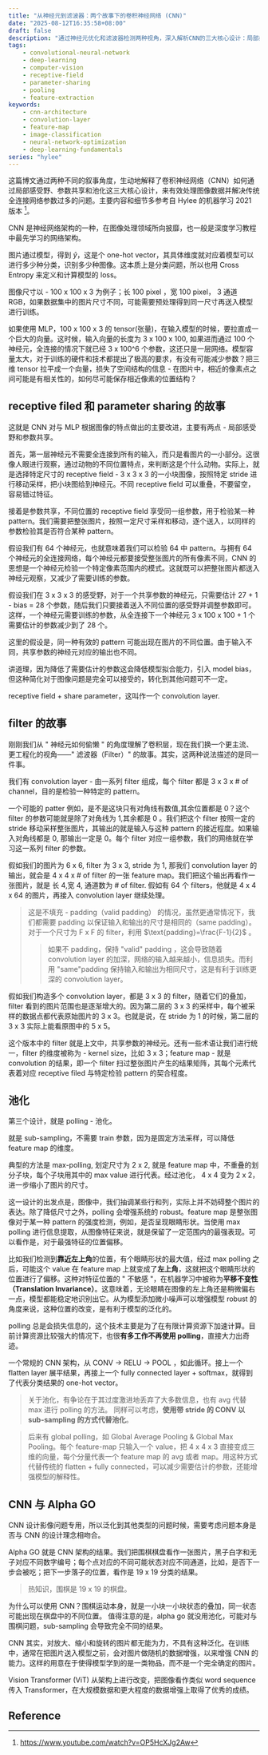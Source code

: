 ```yaml
---
title: "从神经元到滤波器：两个故事下的卷积神经网络 (CNN)"
date: "2025-08-12T16:35:58+08:00"
draft: false
description: "通过神经元优化和滤波器检测两种视角，深入解析CNN的三大核心设计：局部感受野、参数共享和池化，理解其在图像处理中的优势与应用"
tags:
    - convolutional-neural-network
    - deep-learning
    - computer-vision
    - receptive-field
    - parameter-sharing
    - pooling
    - feature-extraction
keywords:
    - cnn-architecture
    - convolution-layer
    - feature-map
    - image-classification
    - neural-network-optimization
    - deep-learning-fundamentals
series: "hylee"
---
```


这篇博文通过两种不同的叙事角度，生动地解释了卷积神经网络（CNN）如何通过局部感受野、参数共享和池化这三大核心设计，来有效处理图像数据并解决传统全连接网络参数过多的问题。主要内容和细节多参考自 Hylee 的机器学习 2021 版本 [^1]。

CNN 是神经网络架构的一种，在图像处理领域所向披靡，也一般是深度学习教程中最先学习的网络架构。

图片通过模型，得到 $\hat{y}$，这是个 one-hot vector，其具体维度就对应着模型可以进行多少种分类，识别多少种图像。这本质上是分类问题，所以也用 Cross Entropy 来定义和计算模型的 loss。

图像尺寸以 - 100 x 100 x 3 为例子；长 100 pixel ，宽 100 pixel， 3 通道 RGB，如果数据集中的图片尺寸不同，可能需要预处理得到同一尺寸再送入模型进行训练。

如果使用 MLP，100 x 100 x 3 的 tensor(张量)，在输入模型的时候，要拉直成一个巨大的向量。这时候，输入向量的长度为 3 x 100 x 100, 如果进而通过 100 个神经元，全连接的情况下就已经 3 x 100^6 个参数，这还只是一层网络。模型容量太大，对于训练的硬件和技术都提出了极高的要求，有没有可能减少参数？把三维 tensor 拉平成一个向量，损失了空间结构的信息 - 在图片中，相近的像素点之间可能是有相关性的，如何尽可能保存相近像素的位置结构？

## receptive filed 和 parameter sharing 的故事

这就是 CNN 对与 MLP 根据图像的特点做出的主要改进，主要有两点 - 局部感受野和参数共享。

首先，第一层神经元不需要全连接到所有的输入，而只是看图片的一小部分。这很像人眼进行观察，通过动物的不同位置特点，来判断这是个什么动物。实际上，就是选择特定尺寸的 receptive field - 3 x 3 x 3 的一小块图像，按照特定 stride 进行移动采样，把小块图给到神经元。不同 receptive field 可以重叠，不要留空，容易错过特征。

接着是参数共享，不同位置的 receptive field 享受同一组参数，用于检验某一种 pattern。我们需要把整张图片，按照一定尺寸采样和移动，逐个送入，以同样的参数检验其是否符合某种 pattern。

假设我们有 64 个神经元，也就意味着我们可以检验 64 中 pattern。与拥有 64 个神经元的全连接网络，每个神经元都要接受整张图片的所有像素不同，CNN 的思想是一个神经元检验一个特定像素范围内的模式。这就既可以把整张图片都送入神经元观察，又减少了需要训练的参数。

假设我们在 3 x 3 x 3 的感受野，对于一个共享参数的神经元，只需要估计 27 + 1 - bias = 28 个参数，随后我们只要接着送入不同位置的感受野并调整参数即可。这样，一个神经元需要训练的参数，从全连接下一个神经元 3 x 100 x 100 + 1 个需要估计的参数减少到了 28 个。

这里的假设是，同一种有效的 pattern 可能出现在图片的不同位置。由于输入不同，共享参数的神经元对应的输出也不同。

讲道理，因为降低了需要估计的参数这会降低模型拟合能力，引入 model bias，但这种简化对于图像问题是完全可以接受的，转化到其他问题可不一定。

receptive field + share parameter，这叫作一个 convolution layer.

## filter 的故事

刚刚我们从 " 神经元如何偷懒 " 的角度理解了卷积层，现在我们换一个更主流、更工程化的视角——" 滤波器（Filter）" 的故事。其实，这两种说法描述的是同一件事。

我们有 convolution layer - 由一系列 filter 组成，每个 filter 都是 3 x 3 x # of channel，目的是检验一种特定的 pattern。

一个可能的 patter 例如，是不是这块只有对角线有数值,其余位置都是 0？这个 filter 的参数可能就是除了对角线为 1,其余都是 0 。我们把这个 filter 按照一定的 stride 移动采样整张图片，其输出的就是输入与这种 pattern 的接近程度。如果输入对角线都是 0, 那输出一定是 0。每个 filter 对应一组参数，我们的网络就在学习这一系列 filter 的参数。

假如我们的图片为 6 x 6, filter 为 3 x 3, stride 为 1, 那我们 convolution layer 的输出，就会是 4 x 4 x # of filter 的一张 feature map。我们把这个输出再看作一张图片，就是 长 4,宽 4, 通道数为 # of filter. 假如有 64 个 filters，他就是 4 x 4 x 64 的图片，再接入 convolution layer 继续处理。

> 这是不填充 - padding（valid padding） 的情况，虽然更通常情况下，我们都需要 padding 以保证输入和输出的尺寸是相同的（same padding）。对于一个尺寸为 F x F 的 filter，利用 $\text{padding}=\frac{F-1}{2}$ 。
>
> > 如果不 padding，保持 "valid" padding ，这会导致随着 convolution layer 的加深，网络的输入越来越小，信息损失。而利用 "same"padding 保持输入和输出为相同尺寸，这是有利于训练更深的 convolution layer。

假如我们构造多个 convolution layer，都是 3 x 3 的 filter，随着它们的叠加，filter 看到的图片范围也是逐渐增大的。因为第二层的 3 x 3 的采样中，每个被采样的数据点都代表原始图片的 3 x 3。也就是说，在 stride 为 1 的时候，第二层的 3 x 3 实际上能看原图中的 5 x 5。

这个版本中的 filter 就是上文中，共享参数的神经元。还有一些术语让我们进行统一，filter 的维度被称为 - kernel size，比如 3 x 3；feature map - 就是 convolution 的结果，即一个 filter 扫过整张图片产生的结果矩阵，其每个元素代表着对应 receptive filed 与特定检验 pattern 的契合程度。

## 池化

第三个设计，就是 polling - 池化。

就是 sub-sampling，不需要 train 参数，因为是固定方法采样，可以降低 feature map 的维度。

典型的方法是 max-polling, 划定尺寸为 2 x 2, 就是 feature map 中，不重叠的划分子块，每个子块用其中的 max value 进行代表。经过池化， 4 x 4 变为 2 x 2，进一步缩小了图片的尺寸。

这一设计的出发点是，图像中，我们抽调某些行和列，实际上并不妨碍整个图片的表达。除了降低尺寸之外，polling 会增强系统的 robust。feature map 是整张图像对于某一种 pattern 的强度检测，例如，是否呈现眼睛形状。当使用 max polling 进行信息提取，从图像特征来说，就是保留了一定范围内的最强表现。可以看作是，对于最强特征的位置偏移。

比如我们检测到**靠近左上角**的位置，有个眼睛形状的最大值，经过 max polling 之后，可能这个 value 在 feature map 上就变成了**左上角**，这就把这个眼睛形状的位置进行了偏移。这种对特征位置的 " 不敏感 "，在机器学习中被称为**平移不变性（Translation Invariance）**。这意味着，无论眼睛在图像的左上角还是稍微偏右一点，模型都能稳定地识别出它。从为模型添加微小噪声可以增强模型 robust 的角度来说，这种位置的改变，是有利于模型的泛化的。

polling 总是会损失信息的，这个技术主要是为了在有限计算资源下加速计算。目前计算资源比较强大的情况下，也很**有多工作不再使用 polling**，直接大力出奇迹。

一个常规的 CNN 架构，从 CONV -> RELU -> POOL ，如此循环。接上一个 flatten layer 展平结果，再接上一个 fully connected layer + softmax，就得到了代表分类结果的 one-hot vector。

> 关于池化，有争论在于其过度激进地丢弃了大多数信息，也有 avg 代替 max 进行 polling 的方法。 同样可以考虑，**使用带 stride 的 CONV 以 sub-sampling 的方式代替池化**。

> 后来有 global polling，如 Global Average Pooling & Global Max Pooling。每个 feature-map 只输入一个 value，把 4 x 4 x 3 直接变成三维的向量，每个分量代表一个 feature map 的 avg 或者 map。用这种方式代替传统的 flatten + fully connected，可以减少需要估计的参数，还能增强模型的解释性。

## CNN 与 Alpha GO

CNN 设计影像问题专用，所以泛化到其他类型的问题时候，需要考虑问题本身是否与 CNN 的设计理念相吻合。

Alpha GO 就是 CNN 架构的结果。我们把围棋棋盘看作一张图片，黑子白字和无子对应不同数字编号；每个点对应的不同可能状态对应不同通道，比如，是否下一步会被吃；把下一步落子的位置，看作是 19 x 19 分类的结果。

> 热知识，围棋是 19 x 19 的棋盘。

为什么可以使用 CNN？围棋运动本身，就是一小块一小块状态的叠加，同一状态可能出现在棋盘中的不同位置。 值得注意的是，alpha go 就没用池化，可能对与围棋问题，sub-sampling 会导致完全不同的结果。

CNN 其实，对放大、缩小和旋转的图片都无能为力，不具有这种泛化。在训练中，通常在把图片送入模型之前，会对图片做随机的数据增强，以来增强 CNN 的能力。这样的用意在于使得模型学到的是一类物品，而不是一个完全确定的图片。

Vision Transformer (ViT) 从架构上进行改变，把图像看作类似 word sequence 传入 Transformer，在大规模数据和更大程度的数据增强上取得了优秀的成绩。

## Reference

[^1]:<https://www.youtube.com/watch?v=OP5HcXJg2Aw>
